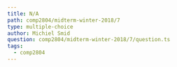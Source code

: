 ```yaml
---
title: N/A
path: comp2804/midterm-winter-2018/7
type: multiple-choice
author: Michiel Smid
question: comp2804/midterm-winter-2018/7/question.ts
tags:
  - comp2804
---
```

